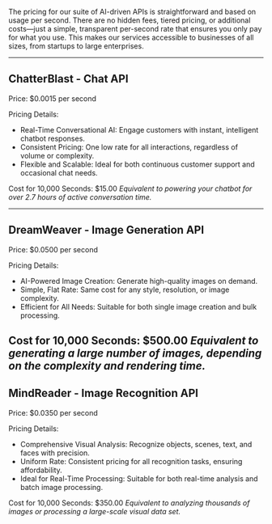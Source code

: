 The pricing for our suite of AI-driven APIs is straightforward and based on usage per second. There are no hidden fees, tiered pricing, or additional costs—just a simple, transparent per-second rate that ensures you only pay for what you use. This makes our services accessible to businesses of all sizes, from startups to large enterprises.

---

## ChatterBlast - Chat API

Price: $0.0015 per second

Pricing Details:

- Real-Time Conversational AI: Engage customers with instant, intelligent chatbot responses.
- Consistent Pricing: One low rate for all interactions, regardless of volume or complexity.
- Flexible and Scalable: Ideal for both continuous customer support and occasional chat needs.

Cost for 10,000 Seconds: $15.00
*Equivalent to powering your chatbot for over 2.7 hours of active conversation time.*


----

## DreamWeaver - Image Generation API

Price: $0.0500 per second

Pricing Details:

- AI-Powered Image Creation: Generate high-quality images on demand.
- Simple, Flat Rate: Same cost for any style, resolution, or image complexity.
- Efficient for All Needs: Suitable for both single image creation and bulk processing.

Cost for 10,000 Seconds: $500.00
*Equivalent to generating a large number of images, depending on the complexity and rendering time.*
---

## MindReader - Image Recognition API

Price: $0.0350 per second

Pricing Details:

- Comprehensive Visual Analysis: Recognize objects, scenes, text, and faces with precision.
- Uniform Rate: Consistent pricing for all recognition tasks, ensuring affordability.
- Ideal for Real-Time Processing: Suitable for both real-time analysis and batch image processing.

Cost for 10,000 Seconds: $350.00
*Equivalent to analyzing thousands of images or processing a large-scale visual data set.*